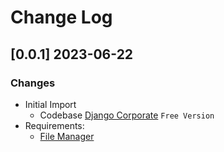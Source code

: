 # Change Log

## [0.0.1] 2023-06-22
### Changes

- Initial Import
  - Codebase [Django Corporate](https://appseed.us/product/corporate-dashboard/django/) `Free Version`
- Requirements: 
  - [File Manager](https://github.com/app-generator/sample-django-file-manager#file-manager)
